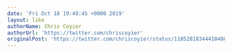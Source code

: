 ```yaml
---
date: 'Fri Oct 18 19:49:45 +0000 2019'
layout: like
authorName: Chris Coyier
authorUrl: 'https://twitter.com/chriscoyier'
originalPost: 'https://twitter.com/chriscoyier/status/1185281834441048064'
---
```

